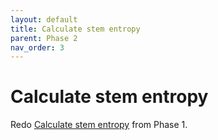 ```yaml
---
layout: default
title: Calculate stem entropy
parent: Phase 2
nav_order: 3
---
```


# Calculate stem entropy

Redo [Calculate stem entropy](../Phase1/CalculateStemEntropy.html) from Phase 1.
